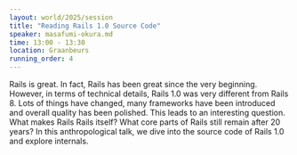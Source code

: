 ```yaml
---
layout: world/2025/session
title: "Reading Rails 1.0 Source Code"
speaker: masafumi-okura.md
time: 13:00 - 13:30
location: Graanbeurs
running_order: 4
---
```


Rails is great. In fact, Rails has been great since the very beginning. However, in terms of technical details, Rails 1.0 was very different from Rails 8. Lots of things have changed, many frameworks have been introduced and overall quality has been polished.
This leads to an interesting question. What makes Rails Rails itself? What core parts of Rails still remain after 20 years?
In this anthropological talk, we dive into the source code of Rails 1.0 and explore internals.
